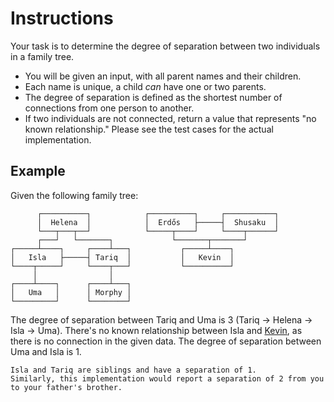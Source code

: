 # Instructions

Your task is to determine the degree of separation between two individuals in a family tree.

- You will be given an input, with all parent names and their children.
- Each name is unique, a child _can_ have one or two parents.
- The degree of separation is defined as the shortest number of connections from one person to another.
- If two individuals are not connected, return a value that represents "no known relationship."
  Please see the test cases for the actual implementation.

## Example

Given the following family tree:

```text
      ┌──────────┐            ┌──────────┐     ┌───────────┐
      │  Helena  │            │  Erdős   ├─────┤  Shusaku  │
      └───┬───┬──┘            └─────┬────┘     └────┬──────┘
      ┌───┘   └───────┐             └───────┬───────┘
┌─────┴────┐     ┌────┴───┐           ┌─────┴────┐
│   Isla   ├─────┤ Tariq  │           │   Kevin  │
└────┬─────┘     └────┬───┘           └──────────┘
     │                │
┌────┴────┐      ┌────┴───┐
│   Uma   │      │ Morphy │
└─────────┘      └────────┘
```

The degree of separation between Tariq and Uma is 3 (Tariq → Helena → Isla → Uma).
There's no known relationship between Isla and [Kevin][six-bacons], as there is no connection in the given data.
The degree of separation between Uma and Isla is 1.

~~~~exercism/note
Isla and Tariq are siblings and have a separation of 1.
Similarly, this implementation would report a separation of 2 from you to your father's brother.
~~~~

[six-bacons]: https://en.m.wikipedia.org/wiki/Six_Degrees_of_Kevin_Bacon
